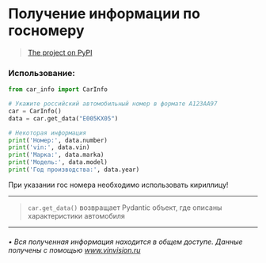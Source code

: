 <h1>Получение информации по госномеру</h1>

> [The project on PyPI](https://pypi.org/project/get-car-info/)

<h3>Использование:</h3>

```python
from car_info import CarInfo

# Укажите российский автомобильный номер в формате А123АА97
car = CarInfo()
data = car.get_data("Е005КХ05")

# Некоторая информация
print('Номер:', data.number)
print('vin:', data.vin)
print('Марка:', data.marka)
print('Модель:', data.model)
print('Год производства:', data.year)
```

При указании гос номера необходимо использовать кириллицу!
<hr>

> `car.get_data()` возвращает Pydantic объект, где описаны характеристики автомобиля
<hr>

###### • Вся полученная информация находится в общем доступе. Данные получены с помощью <a href="https://vinvision.ru/">www.vinvision.ru</a>